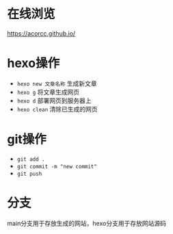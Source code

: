 # 在线浏览
https://acorcc.github.io/

# hexo操作
- `hexo new 文章名称` 生成新文章
- `hexo g` 将文章生成网页
- `hexo d` 部署网页到服务器上
- `hexo clean` 清除已生成的网页

# git操作
- `git add .`
- `git commit -m "new commit"`
- `git push`

# 分支
main分支用于存放生成的网站，hexo分支用于存放网站源码